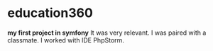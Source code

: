 # education360
**my first project in symfony**
It was very relevant. I was paired with a classmate. I worked with IDE PhpStorm.
